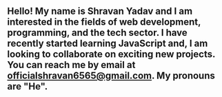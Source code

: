 Hello! My name is Shravan Yadav and I am interested in the fields of web development, programming, and the tech sector.
I have recently started learning JavaScript and,
I am looking to collaborate on exciting new projects.
You can reach me by email at officialshravan6565@gmail.com.
My pronouns are "He".
- 

<!---
Shravan9393/Shravan9393 is a ✨ special ✨ repository because its `README.md` (this file) appears on your GitHub profile.
You can click the Preview link to take a look at your changes.
--->
